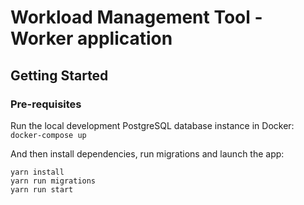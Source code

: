 # Workload Management Tool - Worker application

## Getting Started

### Pre-requisites

Run the local development PostgreSQL database instance in Docker:
`docker-compose up` 

And then install dependencies, run migrations and launch the app:

```
yarn install
yarn run migrations
yarn run start
```
